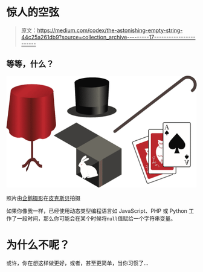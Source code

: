 # 惊人的空弦

> 原文：<https://medium.com/codex/the-astonishing-empty-string-44c25a261db9?source=collection_archive---------17----------------------->

## 等等，什么？

![](img/2c45789392a1ed161b23b48e1128472a.png)

照片由[企鹅摄影](https://pixabay.com/users/penguingraphics-5426829/)在[皮克斯贝](https://pixabay.com/vectors/magic-wizard-magician-fantasy-4638924/)拍摄

如果你像我一样，已经使用动态类型编程语言如 JavaScript、PHP 或 Python 工作了一段时间，那么你可能会在某个时候将`null`值赋给一个字符串变量。

# 为什么不呢？

或许，你在想这样做更好，或者，甚至更简单，当你习惯了…